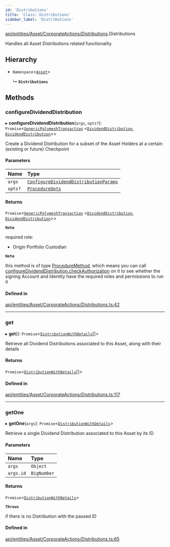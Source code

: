 ```yaml
---
id: 'Distributions'
title: 'Class: Distributions'
sidebar_label: 'Distributions'
---
```


[api/entities/Asset/CorporateActions/Distributions](../../../../../../modules/API/Entities/Asset/CorporateActions/Distributions/Distributions.md).Distributions

Handles all Asset Distributions related functionality

## Hierarchy

- `Namespace`\<[`Asset`](../../Asset.md)\>

  ↳ **`Distributions`**

## Methods

### configureDividendDistribution

▸ **configureDividendDistribution**(`args`, `opts?`): `Promise`\<[`GenericPolymeshTransaction`](../../../../../../modules/Types/Types.md#genericpolymeshtransaction) \<[`DividendDistribution`](../../../DividendDistribution/DividendDistribution.md), [`DividendDistribution`](../../../DividendDistribution/DividendDistribution.md)\>\>

Create a Dividend Distribution for a subset of the Asset Holders at a certain (existing or future) Checkpoint

#### Parameters

| Name    | Type                                                                                                                                                                  |
| :------ | :-------------------------------------------------------------------------------------------------------------------------------------------------------------------- |
| `args`  | [`ConfigureDividendDistributionParams`](../../../../../../interfaces/API/Procedures/Types/ConfigureDividendDistributionParams/ConfigureDividendDistributionParams.md) |
| `opts?` | [`ProcedureOpts`](../../../../../../interfaces/Types/ProcedureOpts/ProcedureOpts.md)                                                                                  |

#### Returns

`Promise`\<[`GenericPolymeshTransaction`](../../../../../../modules/Types/Types.md#genericpolymeshtransaction) \<[`DividendDistribution`](../../../DividendDistribution/DividendDistribution.md), [`DividendDistribution`](../../../DividendDistribution/DividendDistribution.md)\>\>

**`Note`**

required role:

- Origin Portfolio Custodian

**`Note`**

this method is of type [ProcedureMethod](../../../../../../interfaces/Types/ProcedureMethod/ProcedureMethod.md), which means you can call [configureDividendDistribution.checkAuthorization](../../../../../../interfaces/Types/ProcedureMethod/ProcedureMethod.md#checkauthorization)
on it to see whether the signing Account and Identity have the required roles and permissions to run it

#### Defined in

[api/entities/Asset/CorporateActions/Distributions.ts:42](https://github.com/PolymeshAssociation/polymesh-sdk/blob/2d3ac2aea/src/api/entities/Asset/CorporateActions/Distributions.ts#L42)

---

### get

▸ **get**(): `Promise`\<[`DistributionWithDetails`](../../../../../../interfaces/Types/DistributionWithDetails/DistributionWithDetails.md)[]\>

Retrieve all Dividend Distributions associated to this Asset, along with their details

#### Returns

`Promise`\<[`DistributionWithDetails`](../../../../../../interfaces/Types/DistributionWithDetails/DistributionWithDetails.md)[]\>

#### Defined in

[api/entities/Asset/CorporateActions/Distributions.ts:117](https://github.com/PolymeshAssociation/polymesh-sdk/blob/2d3ac2aea/src/api/entities/Asset/CorporateActions/Distributions.ts#L117)

---

### getOne

▸ **getOne**(`args`): `Promise`\<[`DistributionWithDetails`](../../../../../../interfaces/Types/DistributionWithDetails/DistributionWithDetails.md)\>

Retrieve a single Dividend Distribution associated to this Asset by its ID

#### Parameters

| Name      | Type        |
| :-------- | :---------- |
| `args`    | `Object`    |
| `args.id` | `BigNumber` |

#### Returns

`Promise`\<[`DistributionWithDetails`](../../../../../../interfaces/Types/DistributionWithDetails/DistributionWithDetails.md)\>

**`Throws`**

if there is no Distribution with the passed ID

#### Defined in

[api/entities/Asset/CorporateActions/Distributions.ts:65](https://github.com/PolymeshAssociation/polymesh-sdk/blob/2d3ac2aea/src/api/entities/Asset/CorporateActions/Distributions.ts#L65)
